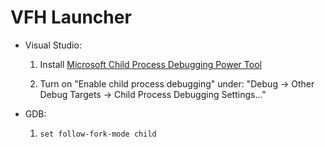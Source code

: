 VFH Launcher
============

* Visual Studio:
  1. Install [Microsoft Child Process Debugging Power Tool](https://marketplace.visualstudio.com/items?itemName=GreggMiskelly.MicrosoftChildProcessDebuggingPowerTool)

  2. Turn on "Enable child process debugging" under: "Debug -> Other Debug Targets -> Child Process Debugging Settings..."

* GDB:
  1. `set follow-fork-mode child`
